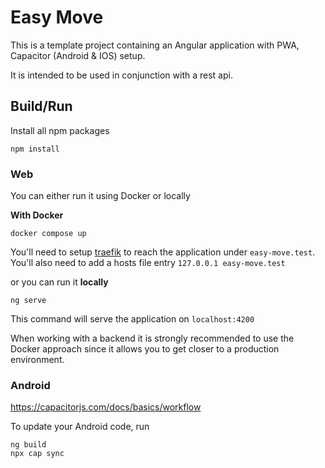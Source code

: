 # Easy Move

This is a template project containing an Angular application with PWA, Capacitor (Android & IOS) setup.

It is intended to be used in conjunction with a rest api.

## Build/Run

Install all npm packages

``` shell
npm install
```

### Web

You can either run it using Docker or locally

**With Docker**

``` shell
docker compose up
```

You'll need to setup [traefik](https://traefik.io/) to reach the application under `easy-move.test`.
You'll also need to add a hosts file entry `127.0.0.1 easy-move.test`

or you can run it **locally**

``` shell
ng serve
```

This command will serve the application on `localhost:4200`

When working with a backend it is strongly recommended to use the Docker approach since it allows you to get closer to a production environment.

### Android

https://capacitorjs.com/docs/basics/workflow

To update your Android code, run

``` shell
ng build
npx cap sync
```
